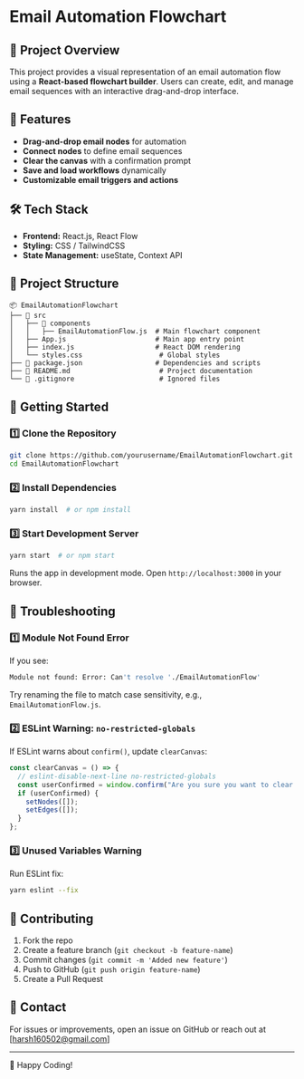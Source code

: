 # Email Automation Flowchart

## 🚀 Project Overview
This project provides a visual representation of an email automation flow using a **React-based flowchart builder**. Users can create, edit, and manage email sequences with an interactive drag-and-drop interface.

## 📌 Features
- **Drag-and-drop email nodes** for automation
- **Connect nodes** to define email sequences
- **Clear the canvas** with a confirmation prompt
- **Save and load workflows** dynamically
- **Customizable email triggers and actions**

## 🛠️ Tech Stack
- **Frontend:** React.js, React Flow
- **Styling:** CSS / TailwindCSS
- **State Management:** useState, Context API

## 📂 Project Structure
```
📦 EmailAutomationFlowchart
├── 📂 src
│   ├── 📂 components
│   │   ├── EmailAutomationFlow.js  # Main flowchart component
│   ├── App.js                      # Main app entry point
│   ├── index.js                    # React DOM rendering
│   └── styles.css                   # Global styles
├── 📄 package.json                  # Dependencies and scripts
├── 📄 README.md                      # Project documentation
└── 📄 .gitignore                     # Ignored files
```

## 🚀 Getting Started
### 1️⃣ Clone the Repository
```sh
git clone https://github.com/yourusername/EmailAutomationFlowchart.git
cd EmailAutomationFlowchart
```

### 2️⃣ Install Dependencies
```sh
yarn install  # or npm install
```

### 3️⃣ Start Development Server
```sh
yarn start  # or npm start
```
Runs the app in development mode. Open `http://localhost:3000` in your browser.

## 🔧 Troubleshooting
### 1️⃣ Module Not Found Error
If you see:
```sh
Module not found: Error: Can't resolve './EmailAutomationFlow'
```
Try renaming the file to match case sensitivity, e.g., `EmailAutomationFlow.js`.

### 2️⃣ ESLint Warning: `no-restricted-globals`
If ESLint warns about `confirm()`, update `clearCanvas`:
```js
const clearCanvas = () => {
  // eslint-disable-next-line no-restricted-globals
  const userConfirmed = window.confirm("Are you sure you want to clear the canvas?");
  if (userConfirmed) {
    setNodes([]);
    setEdges([]);
  }
};
```

### 3️⃣ Unused Variables Warning
Run ESLint fix:
```sh
yarn eslint --fix
```


## 🤝 Contributing
1. Fork the repo
2. Create a feature branch (`git checkout -b feature-name`)
3. Commit changes (`git commit -m 'Added new feature'`)
4. Push to GitHub (`git push origin feature-name`)
5. Create a Pull Request

## 📧 Contact
For issues or improvements, open an issue on GitHub or reach out at [harsh160502@gmail.com]

---
🚀 Happy Coding!

